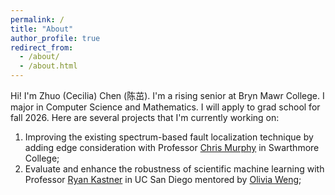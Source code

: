 ```yaml
---
permalink: /
title: "About"
author_profile: true
redirect_from: 
  - /about/
  - /about.html
---
```


Hi! I'm Zhuo (Cecilia) Chen (陈茁). I'm a rising senior at Bryn Mawr College. I major in Computer Science and Mathematics. I will apply to grad school for fall 2026. Here are several projects that I'm currently working on: 
1. Improving the existing spectrum-based fault localization technique by adding edge consideration with Professor [Chris Murphy](https://www.cs.swarthmore.edu/~cmurphy/) in Swarthmore College;
2. Evaluate and enhance the robustness of scientific machine learning with Professor [Ryan Kastner](https://kastner.ucsd.edu/) in UC San Diego mentored by [Olivia Weng](https://www.oliviaweng.com/);
